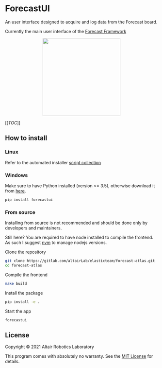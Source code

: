 # ForecastUI

An user interface designed to acquire and log data from the Forecast board.

Currently the main user interface of the [Forecast Framework](https://gitlab.com/altairLab/elasticteam/forecastnucleoframework)

<div align="center"><img src="client/src/assets/logo.svg" height="256"/></div>

[[_TOC_]]

## How to install

### Linux

Refer to the automated installer [script collection](https://gitlab.com/altairLab/elasticteam/forecast/get-forecast)

### Windows
Make sure to have Python installed (version >= 3.5), otherwise download it from [here](https://www.python.org).
```bash
pip install forecastui
```

### From source
Installing from source is not recommended and should be done only by developers and maintainers.

Still here? You are required to have node installed to compile the frontend. As such I suggest [nvm](https://github.com/nvm-sh/nvm) to manage nodejs versions.

Clone the repository
```bash
git clone https://gitlab.com/altairLab/elasticteam/forecast-atlas.git
cd forecast-atlas
```
Compile the frontend
```bash
make build
```
Install the package
```bash
pip install -e .
```

Start the app
```bash
forecastui
```

## License

Copyright © 2021 Altair Robotics Laboratory

This program comes with absolutely no warranty. See the [MIT License](LICENSE) for details.